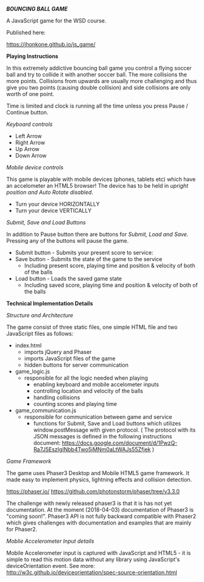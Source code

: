 ***BOUNCING BALL GAME***

A JavaScript game for the WSD course.

Published here:

https://jhonkone.github.io/js_game/



**Playing Instructions**

In this extremely addictive bouncing ball game you control a flying soccer ball and try to collide it with another soccer ball. The more collisions the more points. Collisions from upwards are usually more challenging and thus give you two points (causing double collision) and side collisions are only worth of one point.

Time is limited and clock is running all the time unless you press Pause / Continue button.

*Keyboard controls*

- Left Arrow
- Right Arrow
- Up Arrow
- Down Arrow

*Mobile device controls*

This game is playable with mobile devices (phones, tablets etc) which have an accelometer an HTML5 browser! The device has to be held in _upright position and Auto Rotate disabled_.

- Turn your device HORIZONTALLY
- Turn your device VERTICALLY

*Submit, Save and Load Buttons*

In addition to Pause button there are buttons for _Submit, Load and Save._ Pressing any of the buttons will pause the game.
- Submit button - Submits your present score to service:
- Save button - Submits the state of the game to the service
    - Including present score, playing time and position & velocity of both of the balls
- Load button - Loads the saved game state
    - Including saved score, playing time and position & velocity of both of the balls


**Technical Implementation Details**

*Structure and Architecture*

The game consist of three static files, one simple HTML file and two JavaScript files as follows:
- index.html
    - imports jQuery and Phaser
    - imports JavaScript files of the game
    - hidden buttons for server communication
- game_logic.js 
    - responsible for all the logic needed when playing
        - enabling keyboard and mobile accelometer inputs
        - controlling location and velocity of the balls
        - handling collisions
        - counting scores and playing time
- game_communication.js
    - responsible for communication between game and service
        - functions for Submit, Save and Load buttons which utilizes window.postMessage with given protocol. ( The protocol with its JSON messages is defined in the following instructions document: https://docs.google.com/document/d/1PwzQ-Ra7J5EszIgINbb4Two5jMNm0aLtWAJs55Zfjek )
        
    
*Game Framework*

The game uses Phaser3 Desktop and Mobile HTML5 game framework. It made easy to implement physics, lightning effects and collision detection.

https://phaser.io/
https://github.com/photonstorm/phaser/tree/v3.3.0

The challenge with newly released phaser3 is that it is has not yet documentation.  At the moment (2018-04-03) documentation of Phaser3 is "coming soon!".  Phaser3 API is not fully backward compatible with Phaser2 which gives challenges with documentation and examples that are mainly for Phaser2.

*Moblie Accelerometer Input details*

Mobile Accelerometer input is captured with JavaScript and HTML5 - it is simple to read this motion data without any library using JavaScript's deviceOrientation event. See more:
http://w3c.github.io/deviceorientation/spec-source-orientation.html
